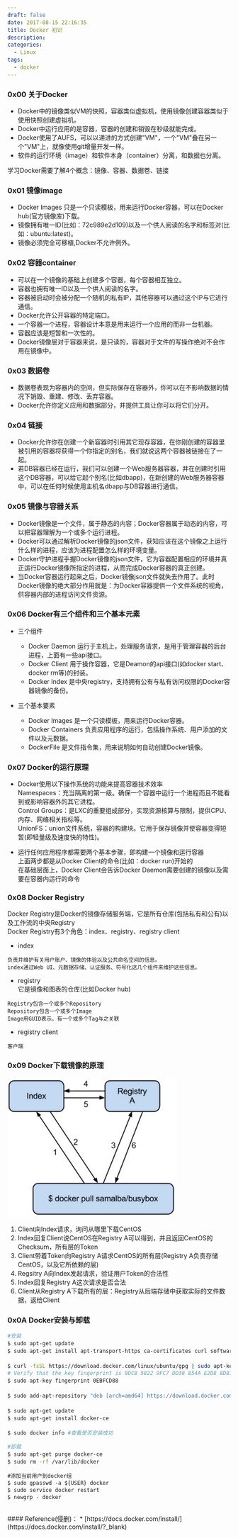 ```yaml
---
draft: false
date: 2017-08-15 22:16:35
title: Docker 初识
description: 
categories:
  - Linux
tags:
  - docker
---
```


### 0x00 关于Docker
* Docker中的镜像类似VM的快照，容器类似虚拟机，使用镜像创建容器类似于使用快照创建虚拟机。
* Docker中运行应用的是容器，容器的创建和销毁在秒级就能完成。
* Docker使用了AUFS，可以以递进的方式创建"VM"，一个"VM"叠在另一个"VM"上，就像使用git增量开发一样。
* 软件的运行环境（image）和软件本身（container）分离，和数据也分离。

学习Docker需要了解4个概念：镜像、容器、数据卷、链接

### 0x01 镜像image
* Docker Images 只是一个只读模板，用来运行Docker容器，可以在Docker hub(官方镜像库)下载。
* 镜像拥有唯一ID(比如：72c989e2d109)以及一个供人阅读的名字和标签对(比如：ubuntu:latest)。
* 镜像必须完全可移植,Docker不允许例外。

### 0x02 容器container
* 可以在一个镜像的基础上创建多个容器，每个容器相互独立。
* 容器也拥有唯一ID以及一个供人阅读的名字。
* 容器被启动时会被分配一个随机的私有IP，其他容器可以通过这个IP与它进行通信。
* Docker允许公开容器的特定端口。
* 一个容器一个进程，容器设计本意是用来运行一个应用的而非一台机器。
* 容器应该是短暂和一次性的。
* Docker镜像层对于容器来说，是只读的，容器对于文件的写操作绝对不会作用在镜像中。

### 0x03 数据卷
* 数据卷表现为容器内的空间，但实际保存在容器外，你可以在不影响数据的情况下销毁、重建、修改、丢弃容器。
* Docker允许你定义应用和数据部分，并提供工具让你可以将它们分开。

### 0x04 链接
* Docker允许你在创建一个新容器时引用其它现存容器，在你刚创建的容器里被引用的容器将获得一个你指定的别名，我们就说这两个容器被链接在了一起。
* 若DB容器已经在运行，我们可以创建一个Web服务器容器，并在创建时引用这个DB容器，可以给它起个别名(比如dbapp)，在新创建的Web服务器容器中，可以在任何时候使用主机名dbapp与DB容器进行通信。

### 0x05 镜像与容器关系
* Docker镜像是一个文件，属于静态的内容；Docker容器属于动态的内容，可以把容器理解为一个或多个运行进程。
* Docker可以通过解析Docker镜像的json文件，获知应该在这个镜像之上运行什么样的进程，应该为进程配置怎么样的环境变量。
* Docker守护进程手握Docker镜像的json文件，它为容器配置相应的环境并真正运行Docker镜像所指定的进程，从而完成Docker容器的真正创建。
* 当Docker容器运行起来之后，Docker镜像json文件就失去作用了。此时Docker镜像的绝大部分作用就是：为Docker容器提供一个文件系统的视角，供容器内部的进程访问文件资源。

### 0x06 Docker有三个组件和三个基本元素
* 三个组件
    * Docker Daemon 运行于主机上，处理服务请求，是用于管理容器的后台进程，上面有一些api接口。
    * Docker Client 用于操作容器，它是Deamon的api接口(如docker start、docker rm等)的封装。
    * Docker Index 是中央registry，支持拥有公有与私有访问权限的Docker容器镜像的备份。

* 三个基本要素
    * Docker Images 是一个只读模板，用来运行Docker容器。
    * Docker Containers 负责应用程序的运行，包括操作系统、用户添加的文件以及元数据。
    * DockerFile 是文件指令集，用来说明如何自动创建Docker镜像。

### 0x07 Docker的运行原理
* Docker使用以下操作系统的功能来提高容器技术效率  
Namespaces：充当隔离的第一级。确保一个容器中运行一个进程而且不能看到或影响容器外的其它进程。  
Control Groups：是LXC的重要组成部分，实现资源核算与限制，提供CPU、内存、网络相关指标等。  
UnionFS：union文件系统，容器的构建块。它用于保存镜像并使容器变得短暂(即轻量级及速度快的特性)。

* 运行任何应用程序都需要两个基本步骤，即构建一个镜像和运行容器  
上面两步都是从Docker Client的命令(比如：docker run)开始的  
在基础层面上，Docker Client会告诉Docker Daemon需要创建的镜像以及需要在容器内运行的命令

### 0x08 Docker Registry
Docker Registry是Docker的镜像存储服务端，它是所有仓库(包括私有和公有)以及工作流的中央Registry  
Docker Registry有3个角色：index、registry、registry client

* index
```
负责并维护有关用户账户、镜像的体验以及公共命名空间的信息。
index通过Web UI、元数据存储、认证服务、符号化这几个组件来维护这些信息。
```

* registry  
它是镜像和图表的仓库(比如Docker hub)
```
Registry包含一个或多个Repository
Repository包含一个或多个Image
Image用GUID表示，有一个或多个Tag与之关联
```

* registry client
```
客户端
```

### 0x09 Docker下载镜像的原理
![docker pull](/img/post/docker_pull.png)

1. Client向Index请求，询问从哪里下载CentOS
2. Index回复Client说CentOS在Registry A可以得到，并且返回CentOS的Checksum，所有层的Token
3. Client带着Token向Registry A请求CentOS的所有层(Registry A负责存储CentOS，以及它所依赖的层)
4. Regsitry A向Index发起请求，验证用户Token的合法性
5. Index回复Registry A这次请求是否合法
6. Client从Registry A下载所有的层：Registry从后端存储中获取实际的文件数据，返给Client

### 0x0A Docker安装与卸载
```bash
#安装
$ sudo apt-get update
$ sudo apt-get install apt-transport-https ca-certificates curl software-properties-common

$ curl -fsSL https://download.docker.com/linux/ubuntu/gpg | sudo apt-key add -
# Verify that the key fingerprint is 9DC8 5822 9FC7 DD38 854A E2D8 8D81 803C 0EBF CD88
$ sudo apt-key fingerprint 0EBFCD88

$ sudo add-apt-repository "deb [arch=amd64] https://download.docker.com/linux/ubuntu $(lsb_release -cs) stable"

$ sudo apt-get update
$ sudo apt-get install docker-ce

$ sudo docker info #查看是否安装成功
```

```bash
#卸载
$ sudo apt-get purge docker-ce
$ sudo rm -rf /var/lib/docker
```

```
#添加当前用户到docker组
$ sudo gpasswd -a ${USER} docker
$ sudo service docker restart
$ newgrp - docker
```

<br />
#### Reference(侵删)：
* [https://docs.docker.com/install/](https://docs.docker.com/install/?_blank)